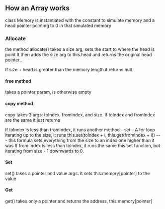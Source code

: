 ## How an Array works

class Memory is instantiated with the constant to simulate memory and a head pointer pointing to 0 in that simulated memory

### Allocate
the method allocate() takes a size arg, sets the start to where the head is point
It then adds the size arg to this.head and returns the original head pointer..

If size + head is greater than the memory length it returns null

#### free method
takes a pointer param, is otherwise empty

#### copy method
copy takes 3 args: toIndex, fromIndex, and size.
If toIndex and fromIndex are the same it just returns

If toIndex is less than fromIndex, it runs another method - set -
A for loop iterating up to the size, it runs this.set(toIndex + i, this.get(fromIndex + i)) --- this formula sets everything from the size to an index one higher than it was
If from Index is less than toIndex, it runs the same this.set function, but iterating from size - 1 downwards to 0.

#### Set
set() takes a pointer and value args. It sets this.memory[pointer] to the value

#### Get
get() takes only a pointer and returns the address, this.memory[pointer]